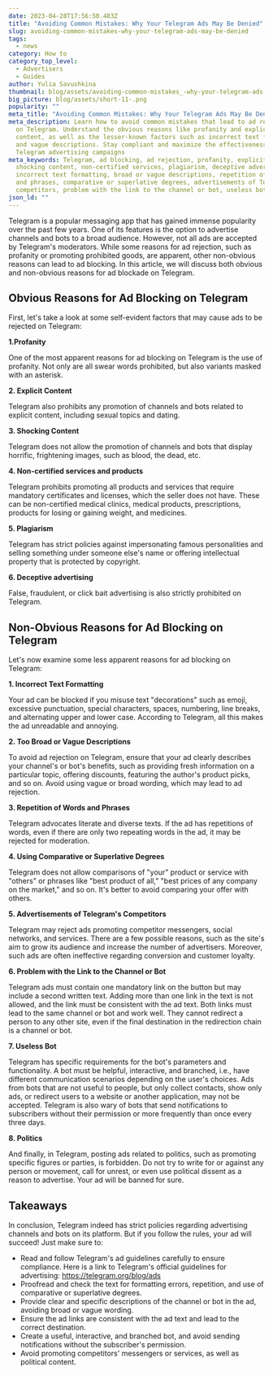 ```yaml
---
date: 2023-04-28T17:56:50.483Z
title: "Avoiding Common Mistakes: Why Your Telegram Ads May Be Denied"
slug: avoiding-common-mistakes-why-your-telegram-ads-may-be-denied
tags:
  - news
category: How to
category_top_level:
  - Advertisers
  - Guides
author: Yulia Savushkina
thumbnail: blog/assets/avoiding-common-mistakes_-why-your-telegram-ads-may-be-denied.png
big_picture: blog/assets/short-11-.png
popularity: ""
meta_title: "Avoiding Common Mistakes: Why Your Telegram Ads May Be Denied | A-ADS Blog"
meta_description: Learn how to avoid common mistakes that lead to ad rejection
  on Telegram. Understand the obvious reasons like profanity and explicit
  content, as well as the lesser-known factors such as incorrect text formatting
  and vague descriptions. Stay compliant and maximize the effectiveness of your
  Telegram advertising campaigns
meta_keywords: Telegram, ad blocking, ad rejection, profanity, explicit content,
  shocking content, non-certified services, plagiarism, deceptive advertising,
  incorrect text formatting, broad or vague descriptions, repetition of words
  and phrases, comparative or superlative degrees, advertisements of Telegram's
  competitors, problem with the link to the channel or bot, useless bot
json_ld: ""
---
```

<!--StartFragment-->

Telegram is a popular messaging app that has gained immense popularity over the past few years. One of its features is the option to advertise channels and bots to a broad audience. However, not all ads are accepted by Telegram's moderators. While some reasons for ad rejection, such as profanity or promoting prohibited goods, are apparent, other non-obvious reasons can lead to ad blocking. In this article, we will discuss both obvious and non-obvious reasons for ad blockade on Telegram.

## Obvious Reasons for Ad Blocking on Telegram 

First, let's take a look at some self-evident factors that may cause ads to be rejected on Telegram:

**1.Profanity**

One of the most apparent reasons for ad blocking on Telegram is the use of profanity. Not only are all swear words prohibited, but also variants masked with an asterisk. 

**2. Explicit Content**

Telegram also prohibits any promotion of channels and bots related to explicit content, including sexual topics and dating.

**3. Shocking Content**

Telegram does not allow the promotion of channels and bots that display horrific, frightening images, such as blood, the dead, etc.

**4. Non-certified services and products**

Telegram prohibits promoting all products and services that require mandatory certificates and licenses, which the seller does not have. These can be non-certified medical clinics, medical products, prescriptions, products for losing or gaining weight, and medicines.

**5. Plagiarism**

Telegram has strict policies against impersonating famous personalities and selling something under someone else's name or offering intellectual property that is protected by copyright.

**6. Deceptive advertising**

False, fraudulent, or click bait advertising is also strictly prohibited on Telegram.

## Non-Obvious Reasons for Ad Blocking on Telegram

Let's now examine some less apparent reasons for ad blocking on Telegram:

**1. Incorrect Text Formatting**

Your ad can be blocked if you misuse text "decorations" such as emoji, excessive punctuation, special characters, spaces, numbering, line breaks, and alternating upper and lower case. According to Telegram, all this makes the ad unreadable and annoying.

**2. Too Broad or Vague Descriptions**

To avoid ad rejection on Telegram, ensure that your ad clearly describes your channel's or bot's benefits, such as providing fresh information on a particular topic, offering discounts, featuring the author's product picks, and so on. Avoid using vague or broad wording, which may lead to ad rejection.

**3﻿. Repetition of Words and Phrases**

Telegram advocates literate and diverse texts. If the ad has repetitions of words, even if there are only two repeating words in the ad, it may be rejected for moderation. 

**4﻿. Using Comparative or Superlative Degrees**

Telegram does not allow comparisons of "your" product or service with "others" or phrases like "best product of all," "best prices of any company on the market," and so on. It's better to avoid comparing your offer with others. 

**5﻿. Advertisements of Telegram's Competitors**

Telegram may reject ads promoting competitor messengers, social networks, and services. There are a few possible reasons, such as the site's aim to grow its audience and increase the number of advertisers. Moreover, such ads are often ineffective regarding conversion and customer loyalty.

**6﻿. Problem with the Link to the Channel or Bot**

Telegram ads must contain one mandatory link on the button but may include a second written text. Adding more than one link in the text is not allowed, and the link must be consistent with the ad text. Both links must lead to the same channel or bot and work well. They cannot redirect a person to any other site, even if the final destination in the redirection chain is a channel or bot. 

**7﻿. Useless Bot**

Telegram has specific requirements for the bot's parameters and functionality. A bot must be helpful, interactive, and branched, i.e., have different communication scenarios depending on the user's choices. Ads from bots that are not useful to people, but only collect contacts, show only ads, or redirect users to a website or another application, may not be accepted. Telegram is also wary of bots that send notifications to subscribers without their permission or more frequently than once every three days.

**8﻿. Politics**

And finally, in Telegram, posting ads related to politics, such as promoting specific figures or parties, is forbidden. Do not try to write for or against any person or movement, call for unrest, or even use political dissent as a reason to advertise. Your ad will be banned for sure. 

## Takeaways

In conclusion, Telegram indeed has strict policies regarding advertising channels and bots on its platform. But if you follow the rules, your ad will succeed! Just make sure to:

* Read and follow Telegram's ad guidelines carefully to ensure compliance. Here is a link to Telegram's official guidelines for advertising: <https://telegram.org/blog/ads>
* Proofread and check the text for formatting errors, repetition, and use of comparative or superlative degrees.
* Provide clear and specific descriptions of the channel or bot in the ad, avoiding broad or vague wording.
* Ensure the ad links are consistent with the ad text and lead to the correct destination.
* Create a useful, interactive, and branched bot, and avoid sending notifications without the subscriber's permission.
* Avoid promoting competitors' messengers or services, as well as political content.

<!--EndFragment-->